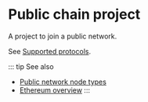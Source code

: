# Public chain project

A project to join a public network.

See [Supported protocols](/platform/supported-protocols).

::: tip See also
* [Public network node types](/key-concepts/public-network-node-types)
* [Ethereum overview](/operations/ethereum-overview)
:::